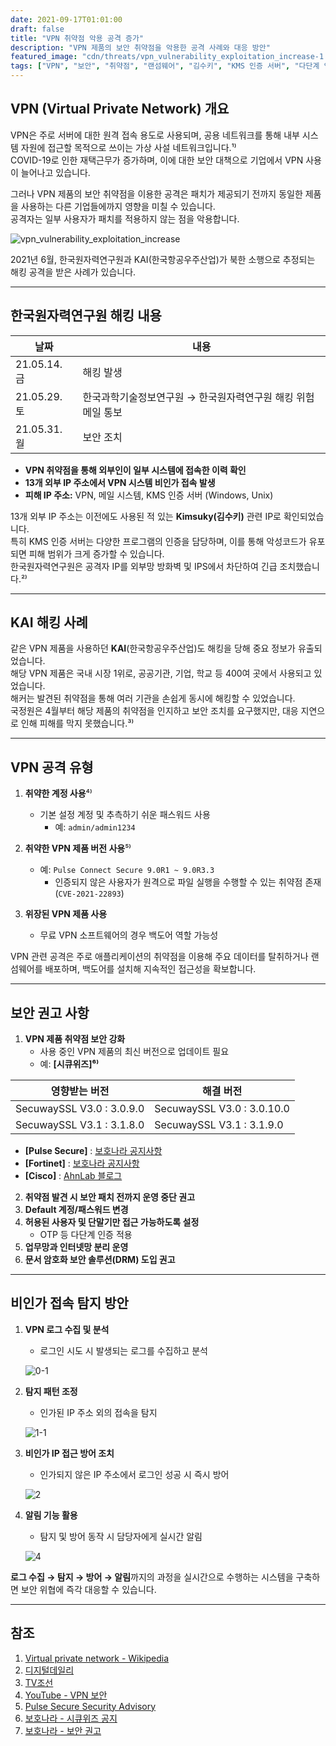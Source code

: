 ```yaml
---
date: 2021-09-17T01:01:00
draft: false
title: "VPN 취약점 악용 공격 증가"
description: "VPN 제품의 보안 취약점을 악용한 공격 사례와 대응 방안"
featured_image: "cdn/threats/vpn_vulnerability_exploitation_increase-1.png"
tags: ["VPN", "보안", "취약점", "랜섬웨어", "김수키", "KMS 인증 서버", "다단계 인증"]
---
```


## VPN (Virtual Private Network) 개요

VPN은 주로 서버에 대한 원격 접속 용도로 사용되며, 공용 네트워크를 통해 내부 시스템 자원에 접근할 목적으로 쓰이는 가상 사설 네트워크입니다.¹⁾  
COVID-19로 인한 재택근무가 증가하며, 이에 대한 보안 대책으로 기업에서 VPN 사용이 늘어나고 있습니다.

그러나 VPN 제품의 보안 취약점을 이용한 공격은 패치가 제공되기 전까지 동일한 제품을 사용하는 다른 기업들에까지 영향을 미칠 수 있습니다.  
공격자는 일부 사용자가 패치를 적용하지 않는 점을 악용합니다.

<!--more-->
![vpn_vulnerability_exploitation_increase](https://blog.plura.io/cdn/threats/vpn_vulnerability_exploitation_increase-1.png)

2021년 6월, 한국원자력연구원과 KAI(한국항공우주산업)가 북한 소행으로 추정되는 해킹 공격을 받은 사례가 있습니다.

---

## 한국원자력연구원 해킹 내용

| 날짜             | 내용                                               |
|------------------|----------------------------------------------------|
| 21.05.14. 금    | 해킹 발생                                          |
| 21.05.29. 토    | 한국과학기술정보연구원 → 한국원자력연구원 해킹 위험 메일 통보 |
| 21.05.31. 월    | 보안 조치                                          |

- **VPN 취약점을 통해 외부인이 일부 시스템에 접속한 이력 확인**  
- **13개 외부 IP 주소에서 VPN 시스템 비인가 접속 발생**  
- **피해 IP 주소:** VPN, 메일 시스템, KMS 인증 서버 (Windows, Unix)  

13개 외부 IP 주소는 이전에도 사용된 적 있는 **Kimsuky(김수키)** 관련 IP로 확인되었습니다.  
특히 KMS 인증 서버는 다양한 프로그램의 인증을 담당하며, 이를 통해 악성코드가 유포되면 피해 범위가 크게 증가할 수 있습니다.  
한국원자력연구원은 공격자 IP를 외부망 방화벽 및 IPS에서 차단하여 긴급 조치했습니다.²⁾  

---

## KAI 해킹 사례

같은 VPN 제품을 사용하던 **KAI**(한국항공우주산업)도 해킹을 당해 중요 정보가 유출되었습니다.  
해당 VPN 제품은 국내 시장 1위로, 공공기관, 기업, 학교 등 400여 곳에서 사용되고 있었습니다.  
해커는 발견된 취약점을 통해 여러 기관을 손쉽게 동시에 해킹할 수 있었습니다.  
국정원은 4월부터 해당 제품의 취약점을 인지하고 보안 조치를 요구했지만, 대응 지연으로 인해 피해를 막지 못했습니다.³⁾

---

## VPN 공격 유형

1. **취약한 계정 사용**⁴⁾  
   - 기본 설정 계정 및 추측하기 쉬운 패스워드 사용  
     - 예: `admin/admin1234`

2. **취약한 VPN 제품 버전 사용**⁵⁾  
   - 예: `Pulse Connect Secure 9.0R1 ~ 9.0R3.3`  
     - 인증되지 않은 사용자가 원격으로 파일 실행을 수행할 수 있는 취약점 존재 (`CVE-2021-22893`)

3. **위장된 VPN 제품 사용**  
   - 무료 VPN 소프트웨어의 경우 백도어 역할 가능성  

VPN 관련 공격은 주로 애플리케이션의 취약점을 이용해 주요 데이터를 탈취하거나 랜섬웨어를 배포하며, 백도어를 설치해 지속적인 접근성을 확보합니다.

---

## 보안 권고 사항

1. **VPN 제품 취약점 보안 강화**  
   - 사용 중인 VPN 제품의 최신 버전으로 업데이트 필요  
   - 예: **[시큐위즈]⁶⁾**

| 영향받는 버전                        | 해결 버전                          |
|------------------------------------|----------------------------------|
| SecuwaySSL V3.0 : 3.0.9.0          | SecuwaySSL V3.0 : 3.0.10.0       |
| SecuwaySSL V3.1 : 3.1.8.0          | SecuwaySSL V3.1 : 3.1.9.0        |

   - **[Pulse Secure]** : [보호나라 공지사항](https://www.boho.or.kr/data/secNoticeView.do?bulletin_writing_sequence=36009)  
   - **[Fortinet]** : [보호나라 공지사항](https://www.boho.or.kr/data/secNoticeView.do?bulletin_writing_sequence=35989)  
   - **[Cisco]** : [AhnLab 블로그](https://blog.alyac.co.kr/3977)  

2. **취약점 발견 시 보안 패치 전까지 운영 중단 권고**  
3. **Default 계정/패스워드 변경**  
4. **허용된 사용자 및 단말기만 접근 가능하도록 설정**  
   - OTP 등 다단계 인증 적용  
5. **업무망과 인터넷망 분리 운영**  
6. **문서 암호화 보안 솔루션(DRM) 도입 권고**  

---

## 비인가 접속 탐지 방안

1. **VPN 로그 수집 및 분석**  
   - 로그인 시도 시 발생되는 로그를 수집하고 분석  

   ![0-1](https://github.com/user-attachments/assets/1f01726f-d7dc-482b-be6a-02bb21d6dae8)

2. **탐지 패턴 조정**  
   - 인가된 IP 주소 외의 접속을 탐지  

   ![1-1](https://github.com/user-attachments/assets/75edcaa7-1abf-4c25-b9ca-e37cb3478ea2)

3. **비인가 IP 접근 방어 조치**  
   - 인가되지 않은 IP 주소에서 로그인 성공 시 즉시 방어  

   ![2](https://github.com/user-attachments/assets/79dbf7e6-fcc4-4c9a-9036-efe9d3203336)

4. **알림 기능 활용**  
   - 탐지 및 방어 동작 시 담당자에게 실시간 알림  

   ![4](https://github.com/user-attachments/assets/bd60d9ca-47ae-4e6e-8da4-8d95393277e1)

**로그 수집 → 탐지 → 방어 → 알림**까지의 과정을 실시간으로 수행하는 시스템을 구축하면 보안 위협에 즉각 대응할 수 있습니다.

---

## 참조
1. [Virtual private network - Wikipedia](https://en.wikipedia.org/wiki/Virtual_private_network)  
2. [디지털데일리](http://m.ddaily.co.kr/m/m_article/?no=216447)  
3. [TV조선](http://news.tvchosun.com/site/data/html_dir/2021/07/02/2021070290112.html)  
4. [YouTube - VPN 보안](https://www.youtube.com/watch?v=B6pnCJFvnYE)  
5. [Pulse Secure Security Advisory](https://kb.pulsesecure.net/articles/Pulse_Security_Advisories/SA44784/)  
6. [보호나라 - 시큐위즈 공지](https://www.boho.or.kr/data/secNoticeView.do?bulletin_writing_sequence=36140)  
7. [보호나라 - 보안 권고](https://www.boho.or.kr/data/secNoticeView.do?bulletin_writing_sequence=36049)  
